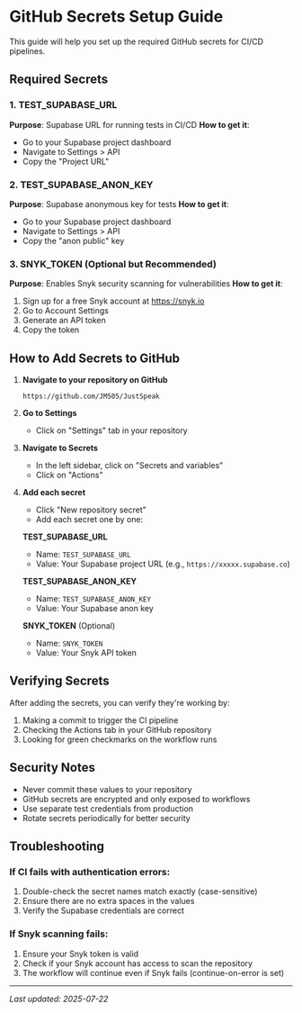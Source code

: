 # GitHub Secrets Setup Guide

This guide will help you set up the required GitHub secrets for CI/CD pipelines.

## Required Secrets

### 1. TEST_SUPABASE_URL
**Purpose**: Supabase URL for running tests in CI/CD
**How to get it**: 
- Go to your Supabase project dashboard
- Navigate to Settings > API
- Copy the "Project URL"

### 2. TEST_SUPABASE_ANON_KEY
**Purpose**: Supabase anonymous key for tests
**How to get it**: 
- Go to your Supabase project dashboard
- Navigate to Settings > API
- Copy the "anon public" key

### 3. SNYK_TOKEN (Optional but Recommended)
**Purpose**: Enables Snyk security scanning for vulnerabilities
**How to get it**: 
1. Sign up for a free Snyk account at https://snyk.io
2. Go to Account Settings
3. Generate an API token
4. Copy the token

## How to Add Secrets to GitHub

1. **Navigate to your repository on GitHub**
   ```
   https://github.com/JM505/JustSpeak
   ```

2. **Go to Settings**
   - Click on "Settings" tab in your repository

3. **Navigate to Secrets**
   - In the left sidebar, click on "Secrets and variables"
   - Click on "Actions"

4. **Add each secret**
   - Click "New repository secret"
   - Add each secret one by one:

   **TEST_SUPABASE_URL**
   - Name: `TEST_SUPABASE_URL`
   - Value: Your Supabase project URL (e.g., `https://xxxxx.supabase.co`)

   **TEST_SUPABASE_ANON_KEY**
   - Name: `TEST_SUPABASE_ANON_KEY`
   - Value: Your Supabase anon key

   **SNYK_TOKEN** (Optional)
   - Name: `SNYK_TOKEN`
   - Value: Your Snyk API token

## Verifying Secrets

After adding the secrets, you can verify they're working by:

1. Making a commit to trigger the CI pipeline
2. Checking the Actions tab in your GitHub repository
3. Looking for green checkmarks on the workflow runs

## Security Notes

- Never commit these values to your repository
- GitHub secrets are encrypted and only exposed to workflows
- Use separate test credentials from production
- Rotate secrets periodically for better security

## Troubleshooting

### If CI fails with authentication errors:
1. Double-check the secret names match exactly (case-sensitive)
2. Ensure there are no extra spaces in the values
3. Verify the Supabase credentials are correct

### If Snyk scanning fails:
1. Ensure your Snyk token is valid
2. Check if your Snyk account has access to scan the repository
3. The workflow will continue even if Snyk fails (continue-on-error is set)

---

*Last updated: 2025-07-22*